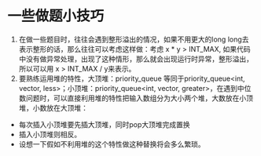 # 一些做题小技巧
 1. 在做一些题目时，往往会遇到整形溢出的情况，如果不用更大的long long去表示整形的话，那么往往可以考虑这样做：考虑 x * y > INT_MAX, 如果代码中没有做异常处理，出现了这种情形，那么就会出现运行时异常，整形溢出，所以可以用 x > INT_MAX / y来表示。
 2. 要熟练运用堆的特性，大顶堆：priority_queue<int> 等同于priority_queue<int, vector<int>, less<int>>；小顶堆：priority_queue<int, vector<int>, greater<int>>，在遇到中位数问题时，可以直接利用堆的特性把输入数组分为大小两个堆，大数放在小顶堆，小数放在大顶堆：
  - 每次插入小顶堆要先插大顶堆，同时pop大顶堆完成置换
  - 插入小顶堆则相反。
  - 设想一下假如不利用堆的这个特性做这种替换将会多么繁琐。  
